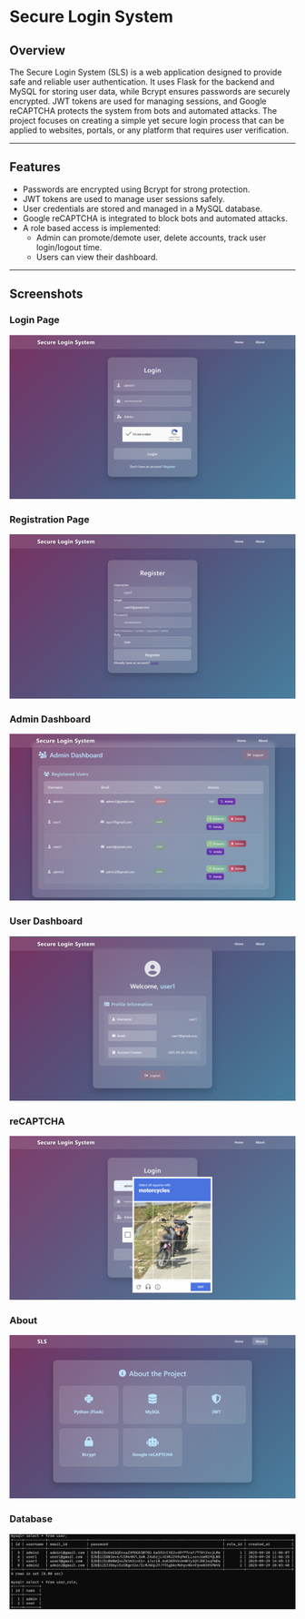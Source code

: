 # Secure Login System

## Overview
The Secure Login System (SLS) is a web application designed to provide safe and reliable user authentication. It uses Flask for the backend and MySQL for storing user data, while Bcrypt ensures passwords are securely encrypted. JWT tokens are used for managing sessions, and Google reCAPTCHA protects the system from bots and automated attacks. The project focuses on creating a simple yet secure login process that can be applied to websites, portals, or any platform that requires user verification.

---

## Features
- Passwords are encrypted using Bcrypt for strong protection.
- JWT tokens are used to manage user sessions safely.
- User credentials are stored and managed in a MySQL database.
- Google reCAPTCHA is integrated to block bots and automated attacks.
- A role based access is implemented:
  - Admin can promote/demote user, delete accounts, track user login/logout time.
  - Users can view their dashboard. 
---

## Screenshots
### Login Page
![Login Page](codes/static/vt_asset/loginpage.png)

### Registration Page
![Registration Page](codes/static/vt_asset/reg_page.png)

### Admin Dashboard
![Login Page](codes/static/vt_asset/admin_dash.png)

### User Dashboard
![Login Page](codes/static/vt_asset/user_dash.png)

### reCAPTCHA
![Login Page](codes/static/vt_asset/recaptca_proof.png)

### About
![Login Page](codes/static/vt_asset/about_page.png)

### Database
![Login Page](codes/static/vt_asset/user_db.png)


